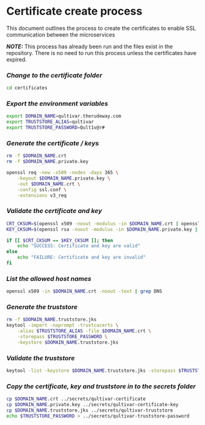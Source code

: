 # Certificate create process

This document outlines the process to create the certificates to enable SSL communication between the microservices

***NOTE:*** This process has already been run and the files exist in the repository. There is no need to run this process unless the certificates have expired.

### *Change to the certificate folder*
```bash
cd certificates
```

### *Export the environment variables*
```bash
export DOMAIN_NAME=qultivar.therudeway.com
export TRUSTSTORE_ALIAS=qultivar
export TRUSTSTORE_PASSWORD=Qult1v@r#
```

### *Generate the certificate / keys*
```bash
rm -f $DOMAIN_NAME.crt
rm -f $DOMAIN_NAME.private.key

openssl req -new -x509 -nodes -days 365 \
    -keyout $DOMAIN_NAME.private.key \
    -out $DOMAIN_NAME.crt \
    -config ssl.conf \
    -extensions v3_req
```

### *Validate the certificate and key*
```bash
CRT_CKSUM=$(openssl x509 -noout -modulus -in $DOMAIN_NAME.crt | openssl md5)
KEY_CKSUM=$(openssl rsa -noout -modulus -in $DOMAIN_NAME.private.key | openssl md5)

if [[ $CRT_CKSUM == $KEY_CKSUM ]]; then
    echo "SUCCESS: Certificate and key are valid"
else
    echo "FAILURE: Certificate and key are invalid"
fi
```

### *List the allowed host names*
```bash
openssl x509 -in $DOMAIN_NAME.crt -noout -text | grep DNS
```

### *Generate the truststore*
```bash
rm -f $DOMAIN_NAME.truststore.jks
keytool -import -noprompt -trustcacerts \
    -alias $TRUSTSTORE_ALIAS -file $DOMAIN_NAME.crt \
    -storepass $TRUSTSTORE_PASSWORD \
    -keystore $DOMAIN_NAME.truststore.jks
```

### *Validate the truststore*
```bash
keytool -list -keystore $DOMAIN_NAME.truststore.jks -storepass $TRUSTSTORE_PASSWORD -alias $TRUSTSTORE_ALIAS
```

### *Copy the certificate, key and truststore in to the secrets folder*
```bash
cp $DOMAIN_NAME.crt ../secrets/qultivar-certificate
cp $DOMAIN_NAME.private.key ../secrets/qultivar-certificate-key
cp $DOMAIN_NAME.truststore.jks ../secrets/qultivar-truststore
echo $TRUSTSTORE_PASSWORD > ../secrets/qultivar-truststore-password
```
